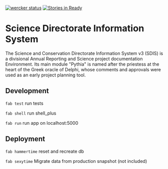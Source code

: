 [![wercker status](https://app.wercker.com/status/9a7a620f6caa6ce1ae7624c12a06fb48/m "wercker status")](https://app.wercker.com/project/bykey/9a7a620f6caa6ce1ae7624c12a06fb48)
[![Stories in Ready](https://badge.waffle.io/parksandwildlife/sdis.svg?label=ready&title=Ready)](http://waffle.io/parksandwildlife/sdis)

Science Directorate Information System
======================================
The Science and Conservation Directorate Information System v3 (SDIS) is a divisional Annual Reporting and Science project documentation Environment. Its main module "Pythia" is named after the priestess at the heart of the Greek oracle of Delphi, whose comments and approvals were used as an early project planning tool.

Development
-----------

`fab test` run tests

`fab shell` run shell\_plus

`fab run` run app on localhost:5000


Deployment
----------

`fab hammertime` reset and recreate db

`fab sexytime` Migrate data from production snapshot (not included)



